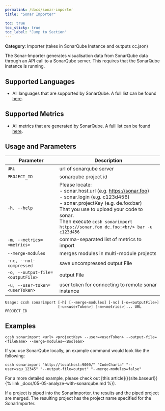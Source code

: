 ```yaml
---
permalink: /docs/sonar-importer
title: "Sonar Importer"

toc: true
toc_sticky: true
toc_label: "Jump to Section"
---
```


**Category**: Importer (takes in SonarQube Instance and outputs cc.json)

The Sonar-Importer generates visualisation data from SonarQube data through an API call to a SonarQube server. This requires that the SonarQube instance is running.

## Supported Languages

- All languages that are supported by SonarQube. A full list can be found [here](https://docs.sonarsource.com/sonarqube/latest/analyzing-source-code/languages/overview/).

## Supported Metrics

- All metrics that are generated by SonarQube. A full list can be found [here](https://docs.sonarsource.com/sonarqube/latest/user-guide/code-metrics/metrics-definition/).

## Usage and Parameters

| Parameter                        | Description                                                                                                                                                                                                                                                                    |
| -------------------------------- | ------------------------------------------------------------------------------------------------------------------------------------------------------------------------------------------------------------------------------------------------------------------------------ |
| `URL`                            | url of sonarqube server                                                                                                                                                                                                                                                        |
| `PROJECT_ID`                     | sonarqube project id                                                                                                                                                                                                                                                           |
| `-h, --help`                     | Please locate:<br/> - sonar.host.url (e.g. https://sonar.foo)<br/> - sonar.login (e.g. c123d456)<br/> - sonar.projectKey (e.g. de.foo:bar)<br/> That you use to upload your code to sonar.<br/> Then execute `ccsh sonarimport https://sonar.foo de.foo:<br/> bar -u c123d456` |
| `-m, --metrics=<metrics>`        | comma-separated list of metrics to import                                                                                                                                                                                                                                      |
| `--merge-modules`                | merges modules in multi-module projects                                                                                                                                                                                                                                        |
| `-nc, --not-compressed`          | save uncompressed output File                                                                                                                                                                                                                                                  |
| `-o, --output-file=<outputFile>` | output File                                                                                                                                                                                                                                                                    |
| `-u, --user-token=<userToken>`   | user token for connecting to remote sonar instance                                                                                                                                                                                                                             |

```
Usage: ccsh sonarimport [-h] [--merge-modules] [-nc] [-o=<outputFile>]
                        [-u=<userToken>] [-m=<metrics>]... URL PROJECT_ID
```

## Examples

```
ccsh sonarimport <url> <projectKey> --user=<userToken> --output-file=<fileName> --merge-modules=<Boolean>
```

If you use SonarQube locally, an example command would look like the following:

```
ccsh sonarimport "http://localhost:9000/" "CodeCharta" "--user=squ_12345" "--output-file=output" "--merge-modules=false"
```

For a more detailed example, please check out [this article]({{site.baseurl}}{% link _docs/05-05-analyze-with-sonarqube.md %}).

If a project is piped into the SonarImporter, the results and the piped project are merged. The resulting project has the project name specified for the SonarImporter.
